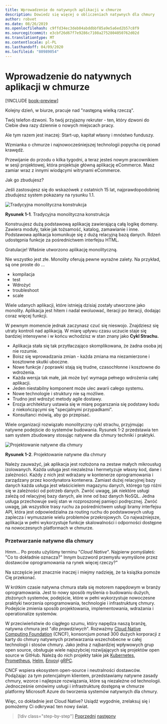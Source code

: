 ```yaml
---
title: Wprowadzenie do natywnych aplikacji w chmurze
description: Dowiedz się więcej o obliczeniach natywnych dla chmury
author: robvet
ms.date: 08/26/2019
ms.openlocfilehash: c9ffd34ec3deb04abddbbf85a9e5a6ed2b57c8f9
ms.sourcegitcommit: e3cbf26d67f7e9286c7108a2752804050762d02d
ms.translationtype: MT
ms.contentlocale: pl-PL
ms.lasthandoff: 04/09/2020
ms.locfileid: "80989054"
---
```

# <a name="introduction-to-cloud-native-applications"></a>Wprowadzenie do natywnych aplikacji w chmurze

[!INCLUDE [book-preview](../../../includes/book-preview.md)]

Kolejny dzień, w biurze, pracuje nad "następną wielką rzeczą".

Twój telefon dzwoni. To twój przyjazny rekruter - ten, który dzwoni do Ciebie dwa razy dziennie o nowych miejscach pracy.

Ale tym razem jest inaczej: Start-up, kapitał własny i mnóstwo funduszy.

Wzmianka o chmurze i najnowocześniejszej technologii popycha cię ponad krawędź.

Przewijanie do przodu o kilka tygodni, a teraz jesteś nowym pracownikiem w sesji projektowej, która projektuje główną aplikację eCommerce. Masz zamiar wraz z innymi wiodącymi witrynami eCommerce.

Jak go zbudujesz?

Jeśli zastosujesz się do wskazówek z ostatnich 15 lat, najprawdopodobniej zbudujesz system pokazany na rysunku 1.1.

![Tradycyjna monolityczna konstrukcja](./media/monolithic-design.png)

**Rysunek 1-1**. Tradycyjna monolityczna konstrukcja

Konstruujesz dużą podstawową aplikację zawierającą całą logikę domeny. Zawiera moduły, takie jak tożsamość, katalog, zamawianie i inne. Podstawowa aplikacja komunikuje się z dużą relacyjną bazą danych. Rdzeń udostępnia funkcje za pośrednictwem interfejsu HTML.

Gratulacje!  Właśnie utworzono aplikację monolityczną.

Nie wszystko jest złe. Monolity oferują pewne wyraźne zalety. Na przykład, są one proste do ...

- kompilacja
- test
- Wdrożyć
- troubleshoot
- scale

Wiele udanych aplikacji, które istnieją dzisiaj zostały utworzone jako monolity. Aplikacja jest hitem i nadal ewoluować, iteracji po iteracji, dodając coraz więcej funkcji.

W pewnym momencie jednak zaczynasz czuć się nieswojo. Znajdziesz się utraty kontroli nad aplikacją. W miarę upływu czasu uczucie staje się bardziej intensywne i w końcu wchodzisz w stan znany jako **Cykl Strachu.**

- Aplikacja stała się tak przytłaczająco skomplikowana, że żadna osoba jej nie rozumie.
- Boisz się wprowadzania zmian - każda zmiana ma niezamierzone i kosztowne skutki uboczne.
- Nowe funkcje / poprawki stają się trudne, czasochłonne i kosztowne do wdrożenia.
- Każda wersja tak małe, jak może być wymaga pełnego wdrożenia całej aplikacji.
- Jeden niestabilny komponent może ulec awarii całego systemu.
- Nowe technologie i struktury nie są możliwe.
- Trudno jest wdrożyć metody agile dostawy.
- Erozja architektury ustawia się w miarę pogarszania się podstawy kodu z niekończącymi się "specjalnymi przypadkami".
- Konsultanci mówią, aby go przepisać.

Wiele organizacji rozwiązało monolityczny cykl strachu, przyjmując natywne podejście do systemów budowania. Rysunek 1-2 przedstawia ten sam system zbudowany stosując natywne dla chmury techniki i praktyki.

![Projektowanie natywne dla chmury](./media/cloud-native-design.png)

**Rysunek 1-2**. Projektowanie natywne dla chmury

Należy zauważyć, jak aplikacja jest rozłożona na zestaw małych mikrousług izolowanych. Każda usługa jest niezależna i hermetyzuje własny kod, dane i zależności. Każdy z nich jest wdrażany w kontenerze oprogramowania i zarządzany przez koordynatora kontenera. Zamiast dużej relacyjnej bazy danych każda usługa jest właścicielem magazynu danych, którego typ różni się w zależności od potrzeb danych. Zwróć uwagę, jak niektóre usługi zależą od relacyjnej bazy danych, ale inne od baz danych NoSQL. Jedna usługa przechowuje swój stan w rozproszonej pamięci podręcznej. Zwróć uwagę, jak wszystkie trasy ruchu za pośrednictwem usługi bramy interfejsu API, która jest odpowiedzialna za routing ruchu do podstawowych usług zaplecza i wymuszanie wielu problemów przekrojowych. Co najważniejsze, aplikacja w pełni wykorzystuje funkcje skalowalności i odporności dostępne na nowoczesnych platformach w chmurze.

### <a name="cloud-native-computing"></a>Przetwarzanie natywne dla chmury

Hmm... Po prostu użyliśmy terminu "*Cloud Native*". Najpierw pomyślałeś: "Co to dokładnie oznacza?" Innym buzzword przemysłu wymyślone przez dostawców oprogramowania na rynek więcej rzeczy?"

Na szczęście jest znacznie inaczej i miejmy nadzieję, że ta książka pomoże Cię przekonać.

W krótkim czasie natywna chmura stała się motorem napędowym w branży oprogramowania. Jest to nowy sposób myślenia o budowaniu dużych, złożonych systemów, podejście, które w pełni wykorzystuje nowoczesne praktyki tworzenia oprogramowania, technologie i infrastrukturę chmury. Podejście zmienia sposób projektowania, implementowania, wdrażania i operationalize systemów.

W przeciwieństwie do ciągłego szumu, który napędza naszą branżę, natywna chmura jest "*dla prawdziwych*". Rozważmy [Cloud Native Computing Foundation](https://www.cncf.io/) (CNCF), konsorcjum ponad 300 dużych korporacji z karty do chmury natywnych przetwarzania wszechobecne w całej technologii i stosów chmury. Jako jedna z najbardziej wpływowych grup open source, obsługuje wiele najszybciej rozwijających się projektów open source w GitHub. Należą do nich projekty takie jak [Kubernetes](https://kubernetes.io/), [Prometheus](https://prometheus.io/), [Helm](https://helm.sh/), [Envoy](https://www.envoyproxy.io/)i [gRPC](https://grpc.io/).

CNCF wspiera ekosystem open-source i neutralności dostawców. Podążając za tym potencjalnym klientem, przedstawiamy natywne zasady chmury, wzorce i najlepsze rozwiązania, które są niezależne od technologii. Jednocześnie omówimy usługi i infrastrukturę dostępną w chmurze platformy Microsoft Azure do tworzenia systemów natywnych dla chmury.

Więc, co dokładnie jest Cloud Native? Usiądź wygodnie, zrelaksuj się i pomożemy Ci odkrywać ten nowy świat.

>[!div class="step-by-step"]
>[Poprzedni](index.md)
>[następny](definition.md)

